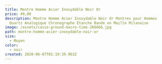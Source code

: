 ```yaml
---
title: Montre Homme Acier Inoxydable Noir Or
price: 49,00
description: Montre Homme Acier Inoxydable Noir Or Montres pour Hommes élégant
  Quartz Analogique Chronographe Étanche Bande en Maille Milanaise
image: /assets/casio-ground-macro-time-266666.jpg
path: montre-homme-acier-inoxydable-noir-or
size:
  - Moyen
color:
  - noir
created: 2020-06-07T01:19:39.963Z
---
```


